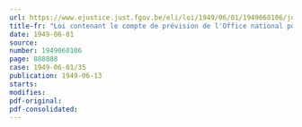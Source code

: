 ```yaml
---
url: https://www.ejustice.just.fgov.be/eli/loi/1949/06/01/1949060106/justel
title-fr: "Loi contenant le compte de prévision de l'Office national pour l'achèvement de la jonction Nord-Midi pour l'exercice 1949"
date: 1949-06-01
source:
number: 1949060106
page: 888888
case: 1949-06-01/35
publication: 1949-06-13
starts:
modifies:
pdf-original:
pdf-consolidated:
---
```


